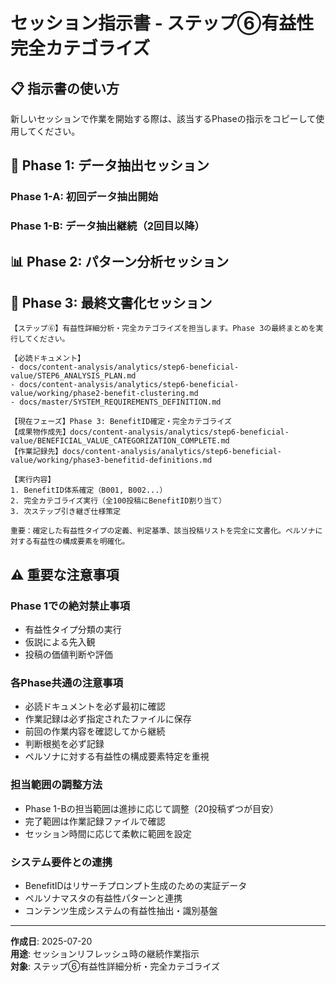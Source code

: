 # セッション指示書 - ステップ⑥有益性完全カテゴライズ

## 📋 指示書の使い方

新しいセッションで作業を開始する際は、該当するPhaseの指示をコピーして使用してください。

## 🎯 Phase 1: データ抽出セッション

### Phase 1-A: 初回データ抽出開始

<!-- ```
【ステップ⑥】有益性詳細分析・完全カテゴライズを担当します。Phase 1の個別データ抽出を実行してください。

【必読ドキュメント】
- docs/content-analysis/analytics/step6-beneficial-value/STEP6_ANALYSIS_PLAN.md
- docs/master/SYSTEM_REQUIREMENTS_DEFINITION.md
- docs/master/COMPLETE_ANALYSIS_FRAMEWORK_V2.md

【分析対象データ】
- docs/content-analysis/results/page-structure/contents-XXX-structure.md
- docs/content-analysis/results/beneficial-value/contents-XXX-value.md
- docs/content-analysis/results/content-analysis/contents-XXX-content.md
- docs/content-analysis/results/persona-target/contents-XXX-persona.md

【現在フェーズ】Phase 1: 全100投稿の個別有益性詳細分析
【担当範囲】contents-001 〜 contents-020
【作業記録先】docs/content-analysis/analytics/step6-beneficial-value/working/batches/phase1-batch1-contents001-020.md

【分析項目】
1. 有益性基本要素（詳細性、整理性、精度等）
2. 価値要素パターン
3. 価値分類要素
4. 価値判定要素

重要：Phase1では「有益性タイプ分類」は行わず、純粋なデータ抽出のみ実施。plan.mdの分析項目に従って記録。
``` -->

### Phase 1-B: データ抽出継続（2回目以降）
<!-- 
```
【ステップ⑥】有益性詳細分析・完全カテゴライズを担当します。Phase 1の個別データ抽出を継続してください。

【必読ドキュメント】
- docs/content-analysis/analytics/step6-beneficial-value/STEP6_ANALYSIS_PLAN.md
- docs/content-analysis/analytics/step6-beneficial-value/working/batches/（進捗確認）

【分析対象データ】
- docs/content-analysis/results/page-structure/contents-XXX-structure.md
- docs/content-analysis/results/beneficial-value/contents-XXX-value.md
- docs/content-analysis/results/content-analysis/contents-XXX-content.md
- docs/content-analysis/results/persona-target/contents-XXX-persona.md

【現在フェーズ】Phase 1: 全100投稿の個別有益性詳細分析
【担当範囲】contents-081 〜 contents-100 ※範囲は進捗に応じて調整
【作業記録先】docs/content-analysis/analytics/step6-beneficial-value/working/batches/phase1-batch2-contents081-100.md
【前回完了範囲】contents-061 〜 contents-100 ※進捗に応じて調整

重要：既存の記録フォーマットに従い、有益性タイプ分類なしでデータ抽出のみ継続。20投稿ずつバッチ分割で記録。ペルソナに対する有益性の構成要素特定に重点を置く。
``` -->

## 📊 Phase 2: パターン分析セッション

<!-- ```
【ステップ⑥】有益性詳細分析・完全カテゴライズを担当します。Phase 2の横断的パターン分析を実行してください。

【必読ドキュメント】
- docs/content-analysis/analytics/step6-beneficial-value/STEP6_ANALYSIS_PLAN.md
- docs/content-analysis/analytics/step6-beneficial-value/working/batches/（全バッチデータ）
- docs/master/SYSTEM_REQUIREMENTS_DEFINITION.md

【現在フェーズ】Phase 2: 横断的パターン分析・有益性クラスタリング
【前提条件】Phase 1で100投稿すべての有益性データ抽出完了
【作業記録先】docs/content-analysis/analytics/step6-beneficial-value/working/phase2-benefit-clustering.md

【実行内容】
1. 純粋なデータ分析（基本要素分布プロット）
2. 自然な有益性タイプの発見（クラスタリング）
3. 重複パターンの発見

重要：データから自然に浮かび上がる有益性クラスターを発見し、客観的に分類。ペルソナに対する有益性の構成要素を特定。
``` -->

## 📝 Phase 3: 最終文書化セッション

```
【ステップ⑥】有益性詳細分析・完全カテゴライズを担当します。Phase 3の最終まとめを実行してください。

【必読ドキュメント】
- docs/content-analysis/analytics/step6-beneficial-value/STEP6_ANALYSIS_PLAN.md
- docs/content-analysis/analytics/step6-beneficial-value/working/phase2-benefit-clustering.md
- docs/master/SYSTEM_REQUIREMENTS_DEFINITION.md

【現在フェーズ】Phase 3: BenefitID確定・完全カテゴライズ
【成果物作成先】docs/content-analysis/analytics/step6-beneficial-value/BENEFICIAL_VALUE_CATEGORIZATION_COMPLETE.md
【作業記録先】docs/content-analysis/analytics/step6-beneficial-value/working/phase3-benefitid-definitions.md

【実行内容】
1. BenefitID体系確定（B001, B002...）
2. 完全カテゴライズ実行（全100投稿にBenefitID割り当て）
3. 次ステップ引き継ぎ仕様策定

重要：確定した有益性タイプの定義、判定基準、該当投稿リストを完全に文書化。ペルソナに対する有益性の構成要素を明確化。
```

## ⚠️ 重要な注意事項

### Phase 1での絶対禁止事項
- 有益性タイプ分類の実行
- 仮説による先入観
- 投稿の価値判断や評価

### 各Phase共通の注意事項
- 必読ドキュメントを必ず最初に確認
- 作業記録は必ず指定されたファイルに保存
- 前回の作業内容を確認してから継続
- 判断根拠を必ず記録
- ペルソナに対する有益性の構成要素特定を重視

### 担当範囲の調整方法
- Phase 1-Bの担当範囲は進捗に応じて調整（20投稿ずつが目安）
- 完了範囲は作業記録ファイルで確認
- セッション時間に応じて柔軟に範囲を設定

### システム要件との連携
- BenefitIDはリサーチプロンプト生成のための実証データ
- ペルソナマスタの有益性パターンと連携
- コンテンツ生成システムの有益性抽出・識別基盤

---

**作成日**: 2025-07-20  
**用途**: セッションリフレッシュ時の継続作業指示  
**対象**: ステップ⑥有益性詳細分析・完全カテゴライズ